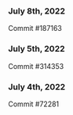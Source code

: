 ### July 8th, 2022

Commit #187163

### July 5th, 2022

Commit #314353


### July 4th, 2022

Commit #72281
